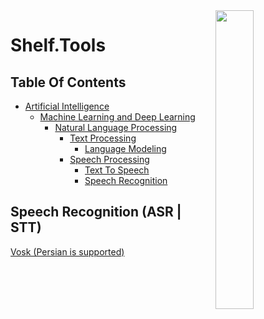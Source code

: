 <img src="https://github.com/IKJ1992/Shelf/blob/master/images/logo.PNG" width="35%" height="35%" align="right" />

# Shelf.Tools 

## Table Of Contents
- [Artificial Intelligence]()
  - [Machine Learning and Deep Learning]()
    - [Natural Language Processing]()
      - [Text Processing]()
        - [Language Modeling]()
      - [Speech Processing]()
        - [Text To Speech]()
        - [Speech Recognition](#speech-recognition-asr--stt)
      

## Speech Recognition (ASR | STT)
[Vosk (Persian is supported)](https://github.com/alphacep/vosk-api)